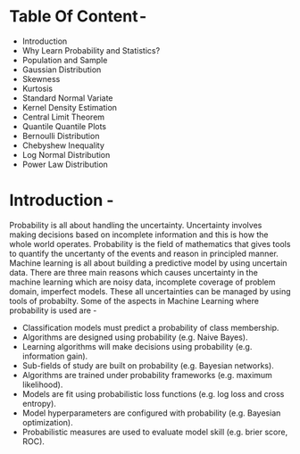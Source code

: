  
# Table Of Content - 
* Introduction
* Why Learn Probability and Statistics?
* Population and Sample
* Gaussian Distribution
* Skewness
* Kurtosis
* Standard Normal Variate
* Kernel Density Estimation
* Central Limit Theorem
* Quantile Quantile Plots
* Bernoulli Distribution
* Chebyshew Inequality
* Log Normal Distribution
* Power Law Distribution


# **Introduction -** 

Probability is all about handling the uncertainty. Uncertainty involves making decisions based on incomplete information and this is how the whole world operates. Probability is the field of mathematics that gives tools to quantify the uncertanty of the events and reason in principled manner. Machine learning is all about building a predictive model by using uncertain data. There are three main reasons which causes uncertainty in the machine learning which are noisy data, incomplete coverage of problem domain, imperfect models. These all uncertainties can be managed by using tools of probabilty. Some of the aspects in Machine Learning where probability is used are - 

* Classification models must predict a probability of class membership.
* Algorithms are designed using probability (e.g. Naive Bayes).
* Learning algorithms will make decisions using probability (e.g. information gain).
* Sub-fields of study are built on probability (e.g. Bayesian networks).
* Algorithms are trained under probability frameworks (e.g. maximum likelihood).
* Models are fit using probabilistic loss functions (e.g. log loss and cross entropy).
* Model hyperparameters are configured with probability (e.g. Bayesian optimization).
* Probabilistic measures are used to evaluate model skill (e.g. brier score, ROC).






